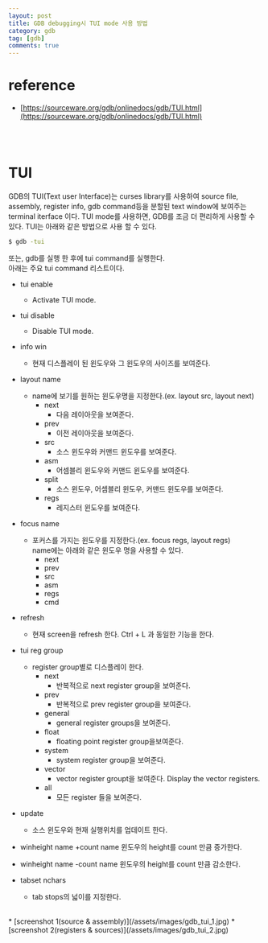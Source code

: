 ```yaml
---
layout: post
title: GDB debugging시 TUI mode 사용 방법
category: gdb
tag: [gdb]
comments: true
---
```

# reference
  * [https://sourceware.org/gdb/onlinedocs/gdb/TUI.html](https://sourceware.org/gdb/onlinedocs/gdb/TUI.html)
<br />
<br />

# TUI 
 GDB의 TUI(Text user Interface)는  curses library를 사용하여 source file,
 assembly, register info, gdb command등을 분할된 text window에 보여주는 terminal iterface 이다. TUI mode를 사용하면, 
 GDB를 조금 더 편리하게 사용할 수 있다. TUI는 아래와 같은 방법으로 사용 할 수 있다. 
 ```bash
 $ gdb -tui
 ```
 또는, gdb를 실행 한 후에 tui command를 실행한다.  
 아래는 주요 tui command 리스트이다. 

* tui enable
  * Activate TUI mode. 
* tui disable
  * Disable TUI mode.
* info win 
  * 현재 디스플레이 된 윈도우와 그 윈도우의 사이즈를 보여준다.
* layout name
  * name에 보기를 원하는 윈도우명을 지정한다.(ex. layout src,  layout next) 
    * next
      * 다음 레이아웃을 보여준다.
    * prev 
      * 이전 레이아웃을 보여준다.
    * src 
      * 소스 윈도우와 커맨드 윈도우를 보여준다.
    * asm 
      * 어셈블리 윈도우와 커맨드 윈도우를 보여준다.
    * split 
      * 소스 윈도우, 어셈블리 윈도우, 커맨드 윈도우를 보여준다.
    * regs
      * 레지스터 윈도우를 보여준다.
* focus name
  * 포커스를 가지는 윈도우를 지정한다.(ex. focus regs,  layout regs)  
    name에는 아래와 같은 윈도우 명을 사용할 수 있다.
    * next
    * prev
    * src
    * asm
    * regs
    * cmd
* refresh
  * 현재 screen을 refresh 한다. Ctrl + L 과 동일한 기능을 한다. 
* tui reg group
  * register group별로 디스플레이 한다. 
    * next
      * 반복적으로 next register group을 보여준다. 
    * prev
      * 반복적으로 prev register group을 보여준다.
    * general 
      * general register groups을 보여준다. 
    * float 
      * floating point register group을보여준다.
    * system
      * system register group을 보여준다. 
    * vector
      * vector register groupt을 보여준다. Display the vector registers. 
    * all
      * 모든 register 들을 보여준다. 

* update 
  * 소스 윈도우와 현재 실행위치를 업데이트 한다.
* winheight name +count
  name 윈도우의 height를 count 만큼 증가한다.
* winheight name -count
  name 윈도우의 height를 count 만큼 감소한다.

* tabset nchars 
  * tab stops의 넓이를 지정한다. 

<br />
* [screenshot 1(source & assembly)](/assets/images/gdb_tui_1.jpg)  
* [screenshot 2(registers & sources)](/assets/images/gdb_tui_2.jpg)
